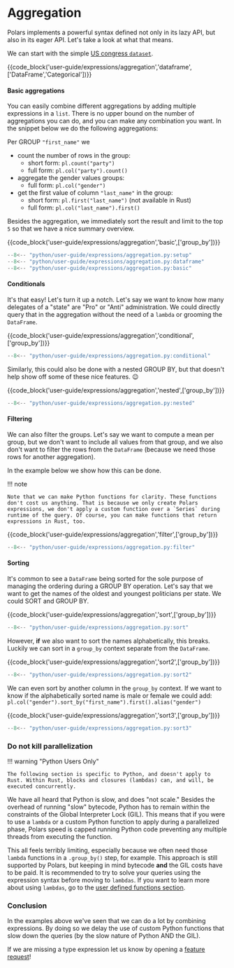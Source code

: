 # Aggregation

Polars implements a powerful syntax defined not only in its lazy API, but also in its eager API. Let's take a look at what that means.

We can start with the simple [US congress `dataset`](https://github.com/unitedstates/congress-legislators).

{{code_block('user-guide/expressions/aggregation','dataframe',['DataFrame','Categorical'])}}

#### Basic aggregations

You can easily combine different aggregations by adding multiple expressions in a
`list`. There is no upper bound on the number of aggregations you can do, and you can
make any combination you want. In the snippet below we do the following aggregations:

Per GROUP `"first_name"` we

<!-- dprint-ignore-start -->

- count the number of rows in the group:
    - short form: `pl.count("party")`
    - full form: `pl.col("party").count()`
- aggregate the gender values groups:
    - full form: `pl.col("gender")`
- get the first value of column `"last_name"` in the group:
    - short form: `pl.first("last_name")` (not available in Rust)
    - full form: `pl.col("last_name").first()`

<!-- dprint-ignore-end -->

Besides the aggregation, we immediately sort the result and limit to the top `5` so that
we have a nice summary overview.

{{code_block('user-guide/expressions/aggregation','basic',['group_by'])}}

```python exec="on" result="text" session="user-guide/expressions"
--8<-- "python/user-guide/expressions/aggregation.py:setup"
--8<-- "python/user-guide/expressions/aggregation.py:dataframe"
--8<-- "python/user-guide/expressions/aggregation.py:basic"
```

#### Conditionals

It's that easy! Let's turn it up a notch. Let's say we want to know how
many delegates of a "state" are "Pro" or "Anti" administration. We could directly query
that in the aggregation without the need of a `lambda` or grooming the `DataFrame`.

{{code_block('user-guide/expressions/aggregation','conditional',['group_by'])}}

```python exec="on" result="text" session="user-guide/expressions"
--8<-- "python/user-guide/expressions/aggregation.py:conditional"
```

Similarly, this could also be done with a nested GROUP BY, but that doesn't help show off some of these nice features. 😉

{{code_block('user-guide/expressions/aggregation','nested',['group_by'])}}

```python exec="on" result="text" session="user-guide/expressions"
--8<-- "python/user-guide/expressions/aggregation.py:nested"
```

#### Filtering

We can also filter the groups. Let's say we want to compute a mean per group, but we
don't want to include all values from that group, and we also don't want to filter the
rows from the `DataFrame` (because we need those rows for another aggregation).

In the example below we show how this can be done.

!!! note

    Note that we can make Python functions for clarity. These functions don't cost us anything. That is because we only create Polars expressions, we don't apply a custom function over a `Series` during runtime of the query. Of course, you can make functions that return expressions in Rust, too.

{{code_block('user-guide/expressions/aggregation','filter',['group_by'])}}

```python exec="on" result="text" session="user-guide/expressions"
--8<-- "python/user-guide/expressions/aggregation.py:filter"
```

#### Sorting

It's common to see a `DataFrame` being sorted for the sole purpose of managing the ordering during a GROUP BY operation. Let's say that we want to get the names of the oldest and youngest politicians per state. We could SORT and GROUP BY.

{{code_block('user-guide/expressions/aggregation','sort',['group_by'])}}

```python exec="on" result="text" session="user-guide/expressions"
--8<-- "python/user-guide/expressions/aggregation.py:sort"
```

However, **if** we also want to sort the names alphabetically, this breaks. Luckily we can sort in a `group_by` context separate from the `DataFrame`.

{{code_block('user-guide/expressions/aggregation','sort2',['group_by'])}}

```python exec="on" result="text" session="user-guide/expressions"
--8<-- "python/user-guide/expressions/aggregation.py:sort2"
```

We can even sort by another column in the `group_by` context. If we want to know if the alphabetically sorted name is male or female we could add: `pl.col("gender").sort_by("first_name").first().alias("gender")`

{{code_block('user-guide/expressions/aggregation','sort3',['group_by'])}}

```python exec="on" result="text" session="user-guide/expressions"
--8<-- "python/user-guide/expressions/aggregation.py:sort3"
```

### Do not kill parallelization

!!! warning "Python Users Only"

    The following section is specific to Python, and doesn't apply to Rust. Within Rust, blocks and closures (lambdas) can, and will, be executed concurrently.

We have all heard that Python is slow, and does "not scale." Besides the overhead of
running "slow" bytecode, Python has to remain within the constraints of the Global
Interpreter Lock (GIL). This means that if you were to use a `lambda` or a custom Python
function to apply during a parallelized phase, Polars speed is capped running Python
code preventing any multiple threads from executing the function.

This all feels terribly limiting, especially because we often need those `lambda` functions in a
`.group_by()` step, for example. This approach is still supported by Polars, but
keeping in mind bytecode **and** the GIL costs have to be paid. It is recommended to try to solve your queries using the expression syntax before moving to `lambdas`. If you want to learn more about using `lambdas`, go to the [user defined functions section](./user-defined-functions.md).

### Conclusion

In the examples above we've seen that we can do a lot by combining expressions. By doing so we delay the use of custom Python functions that slow down the queries (by the slow nature of Python AND the GIL).

If we are missing a type expression let us know by opening a
[feature request](https://github.com/pola-rs/polars/issues/new/choose)!
